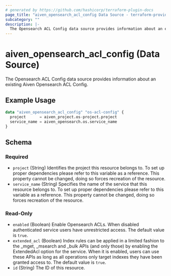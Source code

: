 ```yaml
---
# generated by https://github.com/hashicorp/terraform-plugin-docs
page_title: "aiven_opensearch_acl_config Data Source - terraform-provider-aiven"
subcategory: ""
description: |-
  The Opensearch ACL Config data source provides information about an existing Aiven Opensearch ACL Config.
---
```


# aiven_opensearch_acl_config (Data Source)

The Opensearch ACL Config data source provides information about an existing Aiven Opensearch ACL Config.

## Example Usage

```terraform
data "aiven_opensearch_acl_config" "os-acl-config" {
  project      = aiven_project.os-project.project
  service_name = aiven_opensearch.os.service_name
}
```

<!-- schema generated by tfplugindocs -->
## Schema

### Required

- `project` (String) Identifies the project this resource belongs to. To set up proper dependencies please refer to this variable as a reference. This property cannot be changed, doing so forces recreation of the resource.
- `service_name` (String) Specifies the name of the service that this resource belongs to. To set up proper dependencies please refer to this variable as a reference. This property cannot be changed, doing so forces recreation of the resource.

### Read-Only

- `enabled` (Boolean) Enable Opensearch ACLs. When disabled authenticated service users have unrestricted access. The default value is `true`.
- `extended_acl` (Boolean) Index rules can be applied in a limited fashion to the _mget, _msearch and _bulk APIs (and only those) by enabling the ExtendedAcl option for the service. When it is enabled, users can use these APIs as long as all operations only target indexes they have been granted access to. The default value is `true`.
- `id` (String) The ID of this resource.



